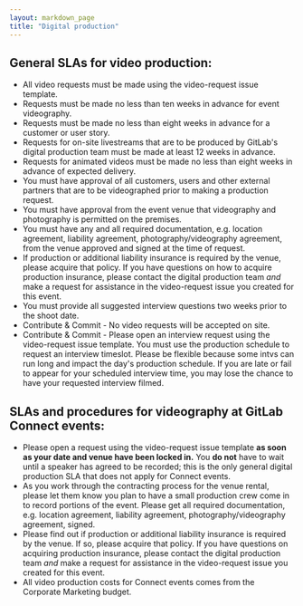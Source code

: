 ```yaml
---
layout: markdown_page
title: "Digital production"
---
```


## General SLAs for video production:

- All video requests must be made using the video-request issue template.
- Requests must be made no less than ten weeks in advance for event videography.
- Requests must be made no less than eight weeks in advance for a customer or user story.
- Requests for on-site livestreams that are to be produced by GitLab's digital production team must be made at least 12 weeks in advance.
- Requests for animated videos must be made no less than eight weeks in advance of expected delivery.
- You must have approval of all customers, users and other external partners that are to be videographed prior to making a production request.
- You must have approval from the event venue that videography and photography is permitted on the premises.
- You must have any and all required documentation, e.g. location agreement, liability agreement, photography/videography agreement, from the venue approved and signed at the time of request.
- If production or additional liability insurance is required by the venue, please acquire that policy. If you have questions on how to acquire production insurance, please contact the digital production team *and* make a request for assistance in the video-request issue you created for this event.
- You must provide all suggested interview questions two weeks prior to the shoot date.
- Contribute & Commit - No video requests will be accepted on site.
- Contribute & Commit - Please open an interview request using the video-request issue template. You must use the production schedule to request an interview timeslot. Please be flexible because some intvs can run long and impact the day's production schedule. If you are late or fail to appear for your scheduled interview time, you may lose the chance to have your requested interview filmed.  


## SLAs and procedures for videography at GitLab Connect events:

- Please open a request using the video-request issue template **as soon as your date and venue have been locked in.** You **do not** have to wait until a speaker has agreed to be recorded; this is the only general digital production SLA that does not apply for Connect events. 
- As you work through the contracting process for the venue rental, please let them know you plan to have a small production crew come in to record portions of the event. Please get all required documentation, e.g. location agreement, liability agreement, photography/videography agreement, signed. 
- Please find out if production or additional liability insurance is required by the venue. If so, please acquire that policy. If you have questions on acquiring production insurance, please contact the digital production team *and* make a request for assistance in the video-request issue you created for this event.
- All video production costs for Connect events comes from the Corporate Marketing budget.